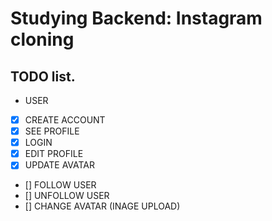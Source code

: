 # Studying Backend: Instagram cloning

## TODO list.
- USER
- [x] CREATE ACCOUNT
- [x] SEE PROFILE
- [X] LOGIN
- [X] EDIT PROFILE
- [X] UPDATE AVATAR
- [] FOLLOW USER
- [] UNFOLLOW USER
- [] CHANGE AVATAR (INAGE UPLOAD)